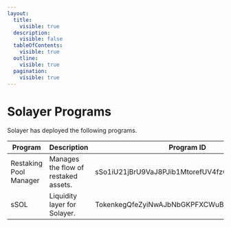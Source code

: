 ```yaml
---
layout:
  title:
    visible: true
  description:
    visible: false
  tableOfContents:
    visible: true
  outline:
    visible: true
  pagination:
    visible: true
---
```


# Solayer Programs

Solayer has deployed the following programs.&#x20;

<table><thead><tr><th width="151">Program</th><th width="179">Description</th><th>Program ID</th></tr></thead><tbody><tr><td>Restaking Pool Manager</td><td>Manages the flow of restaked assets.</td><td>sSo1iU21jBrU9VaJ8PJib1MtorefUV4fzC9GURa2KNn</td></tr><tr><td>sSOL </td><td>Liquidity layer for Solayer. </td><td>TokenkegQfeZyiNwAJbNbGKPFXCWuBvf9Ss623VQ5DA</td></tr></tbody></table>
